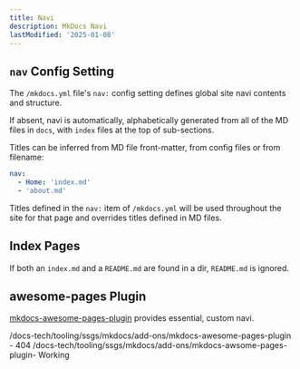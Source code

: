 ```yaml
---
title: Navi
description: MkDocs Navi
lastModified: '2025-01-08'
---
```


## `nav` Config Setting

The `/mkdocs.yml` file's `nav:` config setting defines global site navi contents and structure.

If absent, navi is automatically, alphabetically generated from all of the MD files in `docs`, with `index` files at the top of sub-sections.

Titles can be inferred from MD file front-matter, from config files or from filename:

```yml
nav:
  - Home: 'index.md'
  - 'about.md'
```

Titles defined in the `nav:` item of  `/mkdocs.yml` will be used throughout the site for that page and overrides titles defined in MD files.

## Index Pages

If both an `index.md` and a `README.md` are found in a dir, `README.md` is ignored.

## awesome-pages Plugin

[mkdocs-awesome-pages-plugin](/docs-tech/tooling/ssgs/mkdocs/add-ons/mkdocs-awesome-pages-plugin) provides essential, custom navi.


/docs-tech/tooling/ssgs/mkdocs/add-ons/mkdocs-awesome-pages-plugin - 404
/docs-tech/tooling/ssgs/mkdocs/add-ons/mkdocs-awsome-pages-plugin- Working
